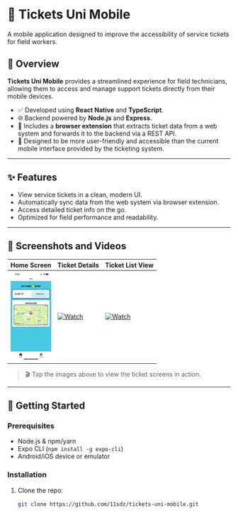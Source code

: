 # 🎫 Tickets Uni Mobile

A mobile application designed to improve the accessibility of service tickets for field workers.

## 📱 Overview

**Tickets Uni Mobile** provides a streamlined experience for field technicians, allowing them to access and manage support tickets directly from their mobile devices.

- ✅ Developed using **React Native** and **TypeScript**.
- 🌐 Backend powered by **Node.js** and **Express**.
- 🧩 Includes a **browser extension** that extracts ticket data from a web system and forwards it to the backend via a REST API.
- 🎯 Designed to be more user-friendly and accessible than the current mobile interface provided by the ticketing system.

---

## ✨ Features

- View service tickets in a clean, modern UI.
- Automatically sync data from the web system via browser extension.
- Access detailed ticket info on the go.
- Optimized for field performance and readability.

---

## 📸 Screenshots and Videos
| Home Screen | Ticket Details | Ticket List View |
|-------------|----------------|------------------|
| ![Home Screen](https://github.com/11sdz/tickets-uni-mobile/raw/master/samples/homescreen.jpg) | [![Watch](https://img.youtube.com/vi/cS91_n0GT3Y/hqdefault.jpg)](https://www.youtube.com/shorts/cS91_n0GT3Y) | [![Watch](https://img.youtube.com/vi/xvY2gQ21zdw/hqdefault.jpg)](https://www.youtube.com/shorts/xvY2gQ21zdw) |

> 🎬 Tap the images above to view the ticket screens in action.

---

## 🚀 Getting Started

### Prerequisites

- Node.js & npm/yarn
- Expo CLI (`npm install -g expo-cli`)
- Android/iOS device or emulator

### Installation

1. Clone the repo:
   ```bash
   git clone https://github.com/11sdz/tickets-uni-mobile.git
